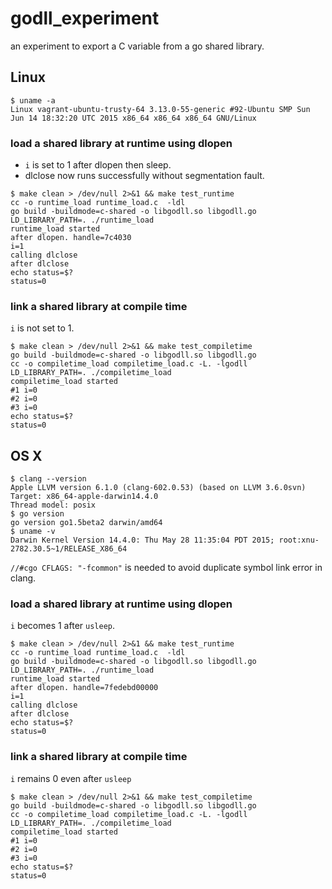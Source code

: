 godll_experiment
================

an experiment to export a C variable from a go shared library.

## Linux

```
$ uname -a
Linux vagrant-ubuntu-trusty-64 3.13.0-55-generic #92-Ubuntu SMP Sun Jun 14 18:32:20 UTC 2015 x86_64 x86_64 x86_64 GNU/Linux
```

### load a shared library at runtime using dlopen

* `i` is set to 1 after dlopen then sleep.
* dlclose now runs successfully without segmentation fault.

```
$ make clean > /dev/null 2>&1 && make test_runtime
cc -o runtime_load runtime_load.c  -ldl
go build -buildmode=c-shared -o libgodll.so libgodll.go
LD_LIBRARY_PATH=. ./runtime_load
runtime_load started
after dlopen. handle=7c4030
i=1
calling dlclose
after dlclose
echo status=$?
status=0
```

### link a shared library at compile time

`i` is not set to 1.

```
$ make clean > /dev/null 2>&1 && make test_compiletime
go build -buildmode=c-shared -o libgodll.so libgodll.go
cc -o compiletime_load compiletime_load.c -L. -lgodll
LD_LIBRARY_PATH=. ./compiletime_load
compiletime_load started
#1 i=0
#2 i=0
#3 i=0
echo status=$?
status=0
```


## OS X

```
$ clang --version
Apple LLVM version 6.1.0 (clang-602.0.53) (based on LLVM 3.6.0svn)
Target: x86_64-apple-darwin14.4.0
Thread model: posix
$ go version
go version go1.5beta2 darwin/amd64
$ uname -v
Darwin Kernel Version 14.4.0: Thu May 28 11:35:04 PDT 2015; root:xnu-2782.30.5~1/RELEASE_X86_64
```

`//#cgo CFLAGS: "-fcommon"` is needed to avoid duplicate symbol link error in clang.

### load a shared library at runtime using dlopen

`i` becomes 1 after `usleep`.

```
$ make clean > /dev/null 2>&1 && make test_runtime
cc -o runtime_load runtime_load.c  -ldl
go build -buildmode=c-shared -o libgodll.so libgodll.go
LD_LIBRARY_PATH=. ./runtime_load
runtime_load started
after dlopen. handle=7fedebd00000
i=1
calling dlclose
after dlclose
echo status=$?
status=0
```

### link a shared library at compile time

`i` remains 0 even after `usleep`

```
$ make clean > /dev/null 2>&1 && make test_compiletime
go build -buildmode=c-shared -o libgodll.so libgodll.go
cc -o compiletime_load compiletime_load.c -L. -lgodll
LD_LIBRARY_PATH=. ./compiletime_load
compiletime_load started
#1 i=0
#2 i=0
#3 i=0
echo status=$?
status=0
```
